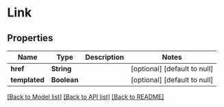 # Link
## Properties

| Name | Type | Description | Notes |
|------------ | ------------- | ------------- | -------------|
| **href** | **String** |  | [optional] [default to null] |
| **templated** | **Boolean** |  | [optional] [default to null] |

[[Back to Model list]](../README.md#documentation-for-models) [[Back to API list]](../README.md#documentation-for-api-endpoints) [[Back to README]](../README.md)

